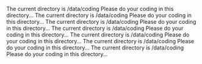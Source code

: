 The current directory is /data/coding
Please do your coding in this directory...
The current directory is /data/coding
Please do your coding in this directory...
The current directory is /data/coding
Please do your coding in this directory...
The current directory is /data/coding
Please do your coding in this directory...
The current directory is /data/coding
Please do your coding in this directory...
The current directory is /data/coding
Please do your coding in this directory...
The current directory is /data/coding
Please do your coding in this directory...
